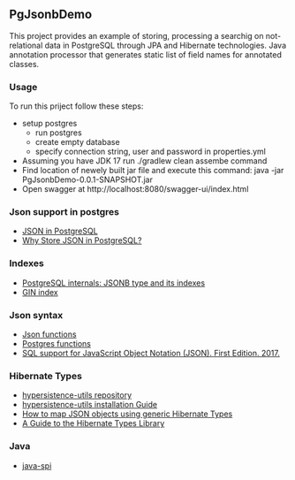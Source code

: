 ## PgJsonbDemo

This project provides an example of storing, processing a searchig on not-relational data in PostgreSQL through JPA and Hibernate technologies.
Java annotation processor that generates static list of field names for annotated classes.

### Usage

To run this priject follow these steps:
* setup postgres
  * run postgres
  * create empty database
  * specify connection string, user and password in properties.yml
* Assuming you have JDK 17 run ./gradlew clean assembe command
* Find location of newely built jar file and execute this command: java -jar PgJsonbDemo-0.0.1-SNAPSHOT.jar
* Open swagger at http://localhost:8080/swagger-ui/index.html

### Json support in postgres
* [JSON in PostgreSQL](https://bitnine.net/blog-postgresql/postgresql-internals-jsonb-type-and-its-indexes/)
* [Why Store JSON in PostgreSQL?](https://dzone.com/articles/using-jsonb-in-postgresql-how-to-effectively-store)

### Indexes
* [PostgreSQL internals: JSONB type and its indexes](https://bitnine.net/blog-postgresql/postgresql-internals-jsonb-type-and-its-indexes/?ckattempt=2)
* [GIN index](http://www.sai.msu.su/~megera/wiki/Gin)

### Json syntax
* [Json functions](https://www.postgresql.org/docs/current/functions-json.html)
* [Postgres functions](https://www.postgresql.org/docs/current/functions-json.html)
* [SQL support for JavaScript Object Notation (JSON). First Edition. 2017.](https://www.iso.org/standard/78937.html)
 
### Hibernate Types
* [hypersistence-utils repository](https://github.com/vladmihalcea/hypersistence-utils)
* [hypersistence-utils installation Guide](https://github.com/vladmihalcea/hypersistence-utils#installation-guide) 
* [How to map JSON objects using generic Hibernate Types](https://vladmihalcea.com/how-to-map-json-objects-using-generic-hibernate-types/)
* [A Guide to the Hibernate Types Library](https://www.baeldung.com/hibernate-types-library)

### Java
* [java-spi](https://www.baeldung.com/)
